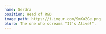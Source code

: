 ```yaml
---
name: Serdra
position: Head of R&D
image_path: https://i.imgur.com/SmXu2Ge.png
blurb: The one who screams "It's Alive!".
---
```

